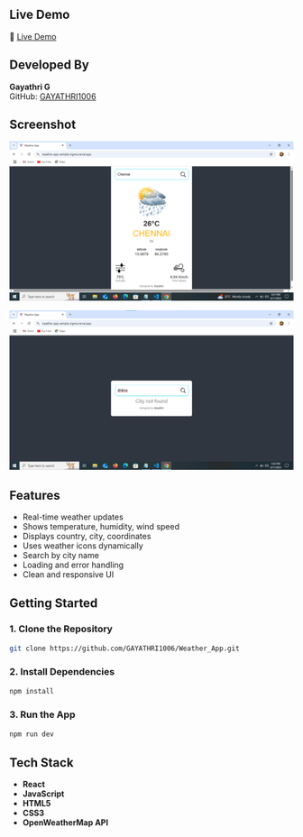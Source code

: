 
## Live Demo

🔗 [Live Demo](https://weather-app-sample-sigma.vercel.app/)  

## Developed By  
**Gayathri G**  
GitHub: [GAYATHRI1006](https://github.com/GAYATHRI1006)

## Screenshot

![Weather App Screenshot](weather1.png)

![Weather App Screenshot](weather2.png)

## Features

- Real-time weather updates  
- Shows temperature, humidity, wind speed  
- Displays country, city, coordinates  
- Uses weather icons dynamically  
- Search by city name  
- Loading and error handling  
- Clean and responsive UI  

## Getting Started

### 1. Clone the Repository

```bash
git clone https://github.com/GAYATHRI1006/Weather_App.git
```

### 2. Install Dependencies

```bash
npm install
```

### 3. Run the App

```bash
npm run dev
```

## Tech Stack

- **React**
- **JavaScript**
- **HTML5**
- **CSS3**          
- **OpenWeatherMap API**
